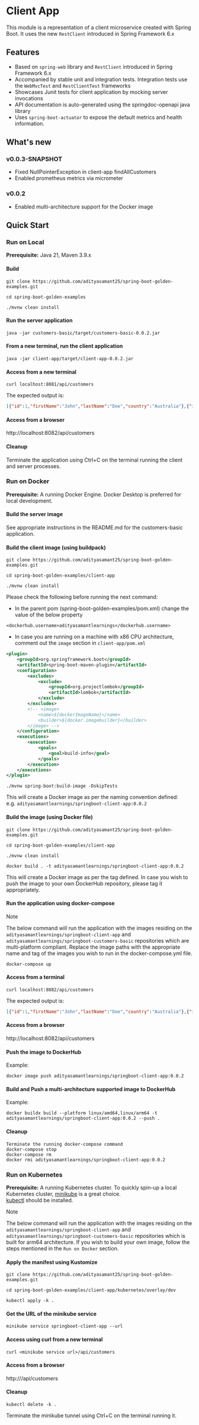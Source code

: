# Client App

This module is a representation of a client microservice created with Spring Boot. It uses the new `RestClient` introduced 
in Spring Framework 6.x

## Features
* Based on `spring-web` library and `RestClient` introduced in Spring Framework 6.x
* Accompanied by stable unit and integration tests. Integration tests use the `WebMvcTest` and `RestClientTest` frameworks
* Showcases Junit tests for client application by mocking server invocations
* API documentation is auto-generated using the springdoc-openapi java library 
* Uses `spring-boot-actuator` to expose the default metrics and health information.

## What's new
### v0.0.3-SNAPSHOT
* Fixed NullPointerException in client-app findAllCustomers
* Enabled prometheus metrics via micrometer

### v0.0.2
* Enabled multi-architecture support for the Docker image

## Quick Start

### Run on Local
**Prerequisite:** Java 21, Maven 3.9.x

#### Build
```
git clone https://github.com/adityasamant25/spring-boot-golden-examples.git
```
```
cd spring-boot-golden-examples
```
```
./mvnw clean install
```

#### Run the server application
```
java -jar customers-basic/target/customers-basic-0.0.2.jar
```

#### From a new terminal, run the client application
```
java -jar client-app/target/client-app-0.0.2.jar
```

#### Access from a new terminal
```
curl localhost:8081/api/customers
```

The expected output is:
```json
[{"id":1,"firstName":"John","lastName":"Doe","country":"Australia"},{"id":2,"firstName":"Alice","lastName":"Smith","country":"USA"},{"id":3,"firstName":"Bob","lastName":"Stevens","country":"England"}]
```

#### Access from a browser
http://localhost:8082/api/customers

#### Cleanup
Terminate the application using Ctrl+C on the terminal running the client and server processes.


### Run on Docker
**Prerequisite:** A running Docker Engine. Docker Desktop is preferred for local development.

#### Build the server image
See appropriate instructions in the README.md for the customers-basic application.

#### Build the client image (using buildpack)
```
git clone https://github.com/adityasamant25/spring-boot-golden-examples.git
```
```
cd spring-boot-golden-examples/client-app
```
```
./mvnw clean install
```

Please check the following before running the next command:
* In the parent pom (spring-boot-golden-examples/pom.xml) change the value of the below property
```
<dockerhub.username>adityasamantlearnings</dockerhub.username>
```

* In case you are running on a machine with x86 CPU architecture, comment out the `image` section in `client-app/pom.xml`
```xml
<plugin>
    <groupId>org.springframework.boot</groupId>
    <artifactId>spring-boot-maven-plugin</artifactId>
    <configuration>
        <excludes>
            <exclude>
                <groupId>org.projectlombok</groupId>
                <artifactId>lombok</artifactId>
            </exclude>
        </excludes>
        <!-- <image>
            <name>${dockerImageName}</name>
            <builder>${docker.imagebuilder}</builder>
        </image> -->
    </configuration>
    <executions>
        <execution>
            <goals>
                <goal>build-info</goal>
            </goals>
        </execution>
    </executions>
</plugin>
```

```
./mvnw spring-boot:build-image -DskipTests
```

This will create a Docker image as per the naming convention defined:  
e.g. `adityasamantlearnings/springboot-client-app:0.0.2`

#### Build the image (using Docker file)
```
git clone https://github.com/adityasamant25/spring-boot-golden-examples.git
```
```
cd spring-boot-golden-examples/client-app
```
```
./mvnw clean install
```

```
docker build . -t adityasamantlearnings/springboot-client-app:0.0.2
```

This will create a Docker image as per the tag defined. In case you wish to push the image to your own DockerHub repository,
please tag it appropriately.

#### Run the application using docker-compose
> [!NOTE] 
> The below command will run the application with the images residing on the `adityasamantlearnings/springboot-client-app` and `adityasamantlearnings/springboot-customers-basic` repositories which are multi-platform compliant.
Replace the image paths with the appropriate name and tag of the images you wish to run in the docker-compose.yml file.
```
docker-compose up
```

#### Access from a terminal
```
curl localhost:8082/api/customers
```

The expected output is:
```json
[{"id":1,"firstName":"John","lastName":"Doe","country":"Australia"},{"id":2,"firstName":"Alice","lastName":"Smith","country":"USA"},{"id":3,"firstName":"Bob","lastName":"Stevens","country":"England"}]
```

#### Access from a browser
http://localhost:8082/api/customers

#### Push the image to DockerHub
Example:
```
docker image push adityasamantlearnings/springboot-client-app:0.0.2
```

#### Build and Push a multi-architecture supported image to DockerHub
Example:
```
docker buildx build --platform linux/amd64,linux/arm64 -t adityasamantlearnings/springboot-client-app:0.0.2 --push .
```

#### Cleanup
```
Terminate the running docker-compose command
docker-compose stop
docker-compose rm
docker rmi adityasamantlearnings/springboot-client-app:0.0.2
```

### Run on Kubernetes
**Prerequisite:** A running Kubernetes cluster. To quickly spin-up a local Kubernetes cluster, [minikube](https://minikube.sigs.k8s.io/docs/start/) is a great choice.  
[kubectl](https://kubernetes.io/docs/tasks/tools/#kubectl) should be installed.

> [!NOTE]
> The below command will run the application with the images residing on the `adityasamantlearnings/springboot-client-app` and `adityasamantlearnings/springboot-customers-basic` repositories which is built for arm64 architecture.
> If you wish to build your own image, follow the steps mentioned in the `Run on Docker` section.

#### Apply the manifest using Kustomize
```
git clone https://github.com/adityasamant25/spring-boot-golden-examples.git
```
```
cd spring-boot-golden-examples/client-app/kubernetes/overlay/dev
```
```
kubectl apply -k .
```

#### Get the URL of the minikube service
```
minikube service springboot-client-app --url
```

#### Access using curl from a new terminal
```
curl <minikube service url>/api/customers
```

#### Access from a browser
http://<minikube service url>/api/customers

#### Cleanup
```
kubectl delete -k .
```

Terminate the minikube tunnel using Ctrl+C on the terminal running it.


